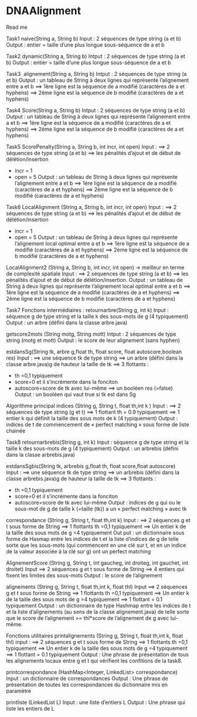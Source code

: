 # DNAAlignment


Read me

Task1
naive(String a, String b)
Input : 2 séquences de type string (a et b)
Output : entier = taille d’une plus longue sous-séquence de a et b 

Task2
dynamic(String a, String b)
Intput : 2 séquences de type string (a et b)
Output : entier = taille d’une plus longue sous-séquence de a et b 

Task3 
alignement(String a, String b)
Intput : 2 séquences de type string (a et b)
Output : un tableau de String à deux lignes qui représente l’alignement entre a et b 
==> 1ère ligne est la séquence de a modifié (caractères de a et hyphens) 
==> 2ème ligne est la séquence de b modifié (caractères de a et hyphens)

Task4
Score(String a, String b)
Intput : 2 séquences de type string (a et b)
Output : un tableau de String à deux lignes qui représente l’alignement entre a et b 
==> 1ère ligne est la séquence de a modifié (caractères de a et hyphens) 
==> 2ème ligne est la séquence de b modifié (caractères de a et hyphens)

Task5
ScorePenalty(String a, String b, int incr, int open)
Input : 
==> 2 séquences de type string (a et b)
==> les pénalités d’ajout et de début de délétion/insertion
* incr = 1
* open = 5
Output : un tableau de String à deux lignes qui représente l’alignement entre a et b 
==> 1ère ligne est la séquence de a modifié (caractères de a et hyphens) 
==> 2ème ligne est la séquence de b modifié (caractères de a et hyphens)


Task6
LocalAlignment (String a, String b, int incr, int open)
Input : 
==> 2 séquences de type string (a et b)
==> les pénalités d’ajout et de début de délétion/insertion
* incr = 1
* open = 5
Output : un tableau de String à deux lignes qui représente l’alignement local optimal entre a et b 
==> 1ère ligne est la séquence de a modifié (caractères de a et hyphens) 
==> 2ème ligne est la séquence de b modifié (caractères de a et hyphens)

LocalAlignment2 (String a, String b, int incr, int open) -> meilleur en terme de complexité spatiale 
Input : 
==> 2 séquences de type string (a et b)
==> les pénalités d’ajout et de début de délétion/insertion. 
Output : un tableau de String à deux lignes qui représente l’alignement local optimal entre a et b 
==> 1ère ligne est la séquence de a modifié (caractères de a et hyphens) 
==> 2ème ligne est la séquence de b modifié (caractères de a et hyphens)

Task7 
Fonctions intermédiaires : 
retournarbre(String  g, int k)
Input : séquence g de type string et la taille k des sous-mots de g (4 typiquement)
Output : un arbre (défini dans la classe arbre.java) 

getscore2mots (String motg, String mott)
Intput : 2 séquences de type string (motg et mott)
Output : le score de leur alignement (sans hyphen)

estdansSg(String tk, arbre g,float th, float score, float autoscore,boolean res)
Input : 
==> une séquence tk de type string
==> un arbre (défini dans la classe arbre.java)g de hauteur la taille de tk 
==> 3 flottants : 
* th =0,1 typiquement
* score=0 et il s’incrémente dans la fonciton
* autoscore=score de tk avec lui-même
==> un booléen res (=false)
Output : un booléen qui vaut true si tk est dans Sg 

Algorithme principal 
indices (String g, String t, float th,int k )
Input : 
==> 2 séquences de type string (g et t)
==> 1 flottant th = 0.9 typiquement
==> 1 entier k qui définit la taille des sous mots de k (4 typiquement)
Output :  indices de t de commencement de « perfect matching » sous forme de liste chainée 

Task8
retournarbrebis(String g, int k)
Input : séquence g de type string et la taille k des sous-mots de g (4 typiquement)
Output : un arbrebis (défini dans la classe arbrebis.java) 

estdansSgbis(String tk, arbrebis g,float th, float score,float autoscore)
Input : 
==> une séquence tk de type string
==> un arbrebis (défini dans la classe arbrebis.java)g de hauteur la taille de tk 
==> 3 flottants : 
* th =0,1 typiquement
* score=0 et il s’incrémente dans la fonciton
* autoscore=score de tk avec lui-même
Output : indices de g qui ou le sous-mot de g de taille k (=taille (tk)) a un « perfect matching » avec tk 

correspondance (String g, String t, float th,int k)
Input : 
==> 2 séquences g et t sous forme de String 
==> 1 flottants th =0,1 typiquement
==> Un entier k de la taille des sous mots de g =4 typiquement
Out put : un dictionnaire sous forme de Hasmap entre les indices de t et la liste d’indices de g de telle sorte que les sous-mots (qui commencent en une clé sur t, et en un indice de la valeur associée à la clé sur g) ont un perfect matching

AlignementScore (String g, String t, int gaucheg, int droiteg, int gauchet, int droitet)
Input 
==> 2 séquences g et t sous forme de String 
==> 4 entiers qui fixent les limites des sous-mots
Output : le score de l’alignement 

alignements (String g, String t, float th,int k, float thl)
Input 
==> 2 séquences g et t sous forme de String 
==> 1 flottants th =0,1 typiquement
==> Un entier k de la taille des sous mots de g =4 typiquement
==> 1 flottant = 0.1 typiquement 
Output : un dictionnaire de type Hashmap entre les indices de t et la liste d’alignements (au sens de la classe alignement.java) de telle sorte que le score de l’alignement >= thl*score de l’alignement de g avec lui-même.

Fonctions utilitaires 
printalignements (String g, String t, float th,int k, float thl)
input : 
==> 2 séquences g et t sous forme de String 
==> 1 flottants th =0,1 typiquement
==> Un entier k de la taille des sous mots de g =4 typiquement
==> 1 flottant = 0.1 typiquement 
Output : Une phrase de présentation de tous les alignements locaux entre g et t qui vérifient les confitions de la task8. 

printcorrespondance (HashMap<Integer, LinkedList<Integer>> correspondance)
Input : un dictionnaire de correspondances
Output : Une phrase de présentation de toutes les correspondances du dictionnaire mis en paramètre 

printliste (LinkedList<Integer> L)
Input : une liste d’entiers L 
Output : Une phrase qui liste les entiers de L 

